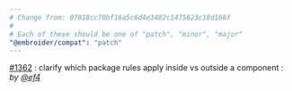 ```yaml
---
# Change from: 07818cc70bf16a5c6d4e3482c1475623c18d168f
#
# Each of these should be one of "patch", "minor", "major"
"@embroider/compat": "patch"
---
```


[#1362](https://github.com/embroider-build/embroider/pull/1362) : clarify which package rules apply inside vs outside a component : _by [@ef4](https://github.com/ef4)_
